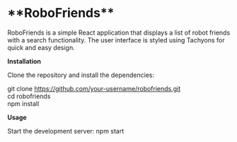 <h1>**RoboFriends** </h1>

RoboFriends is a simple React application that displays a list of robot friends with a search functionality. The user interface is styled using Tachyons for quick and easy design.

**Installation**

Clone the repository and install the dependencies:

git clone https://github.com/your-username/robofriends.git <br>
cd robofriends <br>
npm install

**Usage**

Start the development server:
npm start
